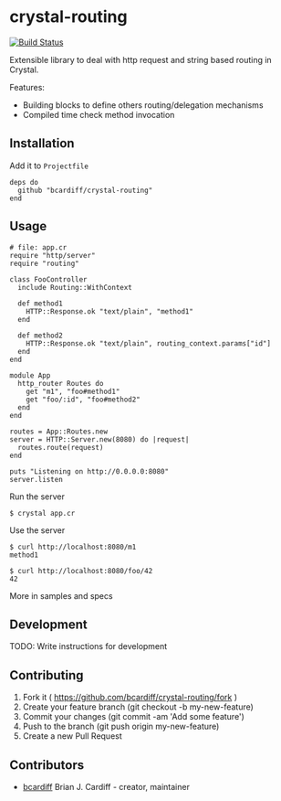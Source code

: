 # crystal-routing

[![Build Status](https://travis-ci.org/bcardiff/crystal-routing.svg)](https://travis-ci.org/bcardiff/crystal-routing)

Extensible library to deal with http request and string based routing in Crystal.

Features:

* Building blocks to define others routing/delegation mechanisms
* Compiled time check method invocation

## Installation

Add it to `Projectfile`

```crystal
deps do
  github "bcardiff/crystal-routing"
end
```

## Usage

```crystal
# file: app.cr
require "http/server"
require "routing"

class FooController
  include Routing::WithContext

  def method1
    HTTP::Response.ok "text/plain", "method1"
  end

  def method2
    HTTP::Response.ok "text/plain", routing_context.params["id"]
  end
end

module App
  http_router Routes do
    get "m1", "foo#method1"
    get "foo/:id", "foo#method2"
  end
end

routes = App::Routes.new
server = HTTP::Server.new(8080) do |request|
  routes.route(request)
end

puts "Listening on http://0.0.0.0:8080"
server.listen
```

Run the server
```
$ crystal app.cr
```

Use the server
```
$ curl http://localhost:8080/m1
method1

$ curl http://localhost:8080/foo/42
42
```

More in samples and specs

## Development

TODO: Write instructions for development

## Contributing

1. Fork it ( https://github.com/bcardiff/crystal-routing/fork )
2. Create your feature branch (git checkout -b my-new-feature)
3. Commit your changes (git commit -am 'Add some feature')
4. Push to the branch (git push origin my-new-feature)
5. Create a new Pull Request

## Contributors

- [bcardiff](https://github.com/bcardiff) Brian J. Cardiff - creator, maintainer
